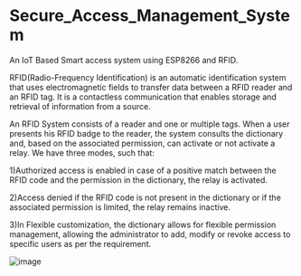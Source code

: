 # Secure_Access_Management_System
An IoT Based Smart access system using ESP8266 and RFID.

RFID(Radio-Frequency Identification) is an automatic identification system that uses electromagnetic fields to transfer data between a RFID reader and an RFID tag. It is a contactless communication that enables storage and retrieval of information from a source.

 
An RFID System consists of a reader and one or multiple tags.
When a user presents his RFID badge to the reader, the system consults the dictionary and, based on the associated permission, can activate or not activate a relay. We have three modes, such that:

1)Authorized access is enabled in case of a positive match between the RFID code and the permission in the dictionary, the relay is activated.

2)Access denied if the RFID code is not present in the dictionary or if the associated permission is limited, the relay remains inactive.

3)In Flexible customization, the dictionary allows for flexible permission management, allowing the administrator to add, modify or revoke access to specific users as per the requirement.


![image](https://github.com/user-attachments/assets/435536d8-cb43-495b-9c21-da81ee8f43b9)


